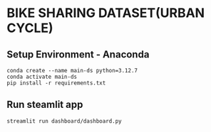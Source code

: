 # BIKE SHARING DATASET(URBAN CYCLE)
## Setup Environment - Anaconda
```
conda create --name main-ds python=3.12.7
conda activate main-ds
pip install -r requirements.txt
```

## Run steamlit app
```
streamlit run dashboard/dashboard.py
```
